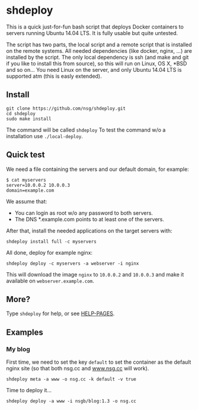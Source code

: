 # shdeploy

This is a quick just-for-fun bash script that deploys Docker containers to servers running Ubuntu 14.04 LTS. It is fully usable but quite untested.

The script has two parts, the local script and a remote script that is installed on the remote systems. All needed dependencies (like docker, nginx, …) are installed by the script. The only local dependency is ssh (and make and git if you like to install this from source), so this will run on Linux, OS X, \*BSD and so on... You need Linux on the server, and only Ubuntu 14.04 LTS is supported atm (this is easly extended).



## Install

```
git clone https://github.com/nsg/shdeploy.git
cd shdeploy
sudo make install
```

The command will be called `shdeploy`
To test the command w/o a installation use `./local-deploy`.

## Quick test

We need a file containing the servers and our default domain, for example:
```
$ cat myservers
server=10.0.0.2 10.0.0.3
domain=example.com
```
We assume that: 
* You can login as root w/o any password to both servers.
* The DNS \*.example.com points to at least one of the servers.

After that, install the needed applications on the target servers with:

`shdeploy install full -c myservers`

All done, deploy for example nginx:

`shdeploy deploy -c myservers -a webserver -i nginx`

This will download the image `nginx` to `10.0.0.2` and `10.0.0.3` and make it available on `webserver.example.com`.

## More?

Type `shdeploy` for help, or see [HELP-PAGES](HELP-PAGES).

## Examples

### My blog

First time, we need to set the key `default` to set the container as the default nginx site
(so that both nsg.cc and www.nsg.cc will work).

```
shdeploy meta -a www -o nsg.cc -k default -v true
```

Time to deploy it...

```
shdeploy deploy -a www -i nsgb/blog:1.3 -o nsg.cc
```
